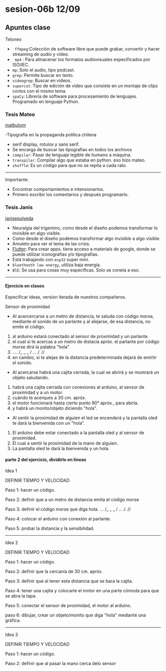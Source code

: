 # sesion-06b 12/09

## Apuntes clase

Teloneo

- ` ffmpeg`:Colección de software libre que puede grabar, convertir y hacer streaming de audio y vídeo.
- ` mp4` : Para almacenar los formatos audiovisuales especificados por ISO/IEC.
- `mp`: Solo el audio, tipo podcast.
- `grep`: Permite buscar en texto.
- `videogrep`: Buscar en videos.
- `supercut`: Tipo de edición de video que consiste en un montaje de clips cortos con el mismo tema.
- `spaCy`: Librería de software para procesamiento de lenguajes. Programado en lenguaje Python.

### Tesis Mateo 

[matbutom](https://github.com/matbutom)

-Tipografía en la propaganda política chilena
- serif display, rotulos y sans serif.
- Se encarga de buscar las tipografias en todos los archivos
- `compilar`: Pasar de lenguaje legible de humano a máquina.
- `transpilar`: Compilar algo que estaba en python. eso hizo mateo.
- `shuffle`: Es un código para que no se repita a cada rato.
  
---

Importante:

- Encontrar comportamientos e intensionarlos.
- Primero escribir los comentarios y después programarlo.

### Tesis Janis 

[janisepulveda](https://github.com/janisepulveda)

- Neuralgía del trigemino, como desde el diseño podemos transformar lo invisible en algo visible.
-  Como desde el diseño podemos transformar algo invisible a algo visible.
-  Amuleto para ver el tema de las crisis.
-  [Flutter](https://flutter.dev/?utm_source=google&utm_medium=cpc&utm_campaign=brand_sem&utm_content=latam_latam&gclsrc=aw.ds&gad_source=1&gad_campaignid=13034410696&gbraid=0AAAAAC-INI_zdUFH-tcI12hAaTPWRbqpN&gclid=CjwKCAjwiY_GBhBEEiwAFaghvsei6-ya9YH7SR2JM56XgK4IHPnrq-MMlnvseSFaGbWq6hkgPWrkghoCk4cQAvD_BwE): Para crear apps. tiene acceso a materials de google, donde se puede utilizar iconografías y/o tipografías.
-  Está trabajando con `esp32` super mini.
-  `bluethooth low energy`, utiliza baja energía.
-  `BlE`: Se usa para cosas muy específicas. Solo se coneta a eso.
  
---

#### Ejercicio en clases

Especificar ideas, version iterada de nuestros compañeros.

Sensor de proximidad 

- Al acercercarse a un metro de distancia, te saluda con código morse, mediante el sonido de un parlante y al alejarse, de esa distancia, no emite el código.
   
1.  al arduino estará conectado al sensor de proximidad y un parlante.
2.  el cual si te acercas a un metro de distacia apróx. el parlante por código morse dirá la palabra "hola"
3. .... /_ _ _  / ._.. /._ //
4.  en cambio, si te alejas de la distancia predeterminada dejará de emirtir el sonido.

- Al acercarse habrá una cajita cerrada, la cual se abrirá y se mostrará un objeto saludando.

1. habrá una cajita cerrada con conexiones al arduino, al sensor de proximidad y a un motor.
2. cuándo te acerques a 30 cm. apróx.
3. el motor funcionará hasta cierto punto 90° apróx., para abirla.
4. y habrá un monito/objeto diciendo "hola".

- Al sentir la proximidad  de alguien el led se encenderá y la pantalla oled te dará la bienvenida con un "hola".
   
1. El arduino debe estar conectado a la pantalla oled y al sensor de proximidad.
2. El cual a sentir la proximidad de la mano de alguien.
3. La pantalla oled te dará la bienvenida y un hola. 

#### parte 2 del ejercicio, dividirlo en líneas 

Idea 1

DEFINIR TIEMPO  Y VELOCIDAD

Paso 1: hacer un código.

Paso 2: definir que a un metro de distancia emita el código morse

Paso 3: definir el código morse que diga hola. ... /_ _ _  / ._.. /._ //

Paso 4: colocar el arduino con conexión al parlante.

Paso 5: probar la distancia y la sensibilidad.

---

Idea 2

DEFINIR TIEMPO  Y VELOCIDAD

Paso 1: hacer un código.

Paso 2: definir que la cercanía de 30 cm. apróx.

Paso 3: definir que al tener esta distancia que se bara la cajita.

Paso 4: tener una cajita y colocarle el motor en una parte cómoda para que se abra la tapa.

Paso 5: conectar el sensor de proximidad, el motor al arduino.

paso 6: dibujar, crear un objeto/monito que diga "hola" mediante una gráfica.

---

Idea 3

DEFINIR TIEMPO  Y VELOCIDAD

Paso 1: hacer un código. 

Paso 2: definir que al pasar la mano cerca delo sensor

